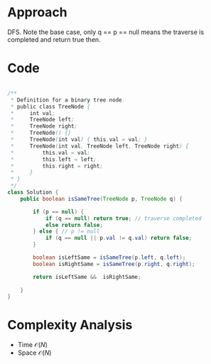 # Approach

DFS. Note the base case, only q == p == null means the traverse is completed and return true then.

# Code

```java

/**
 * Definition for a binary tree node.
 * public class TreeNode {
 *     int val;
 *     TreeNode left;
 *     TreeNode right;
 *     TreeNode() {}
 *     TreeNode(int val) { this.val = val; }
 *     TreeNode(int val, TreeNode left, TreeNode right) {
 *         this.val = val;
 *         this.left = left;
 *         this.right = right;
 *     }
 * }
 */
class Solution {
    public boolean isSameTree(TreeNode p, TreeNode q) {

        if (p == null) {
            if (q == null) return true; // traverse completed
            else return false;
        } else { // p != null
            if (q == null || p.val != q.val) return false;
        }

        boolean isLeftSame = isSameTree(p.left, q.left);
        boolean isRightSame = isSameTree(p.right, q.right);

        return isLeftSame &&  isRightSame;
        
    }
}

```

# Complexity Analysis
- Time $\mathcal{O}(N)$
- Space $\mathcal{O}(N)$